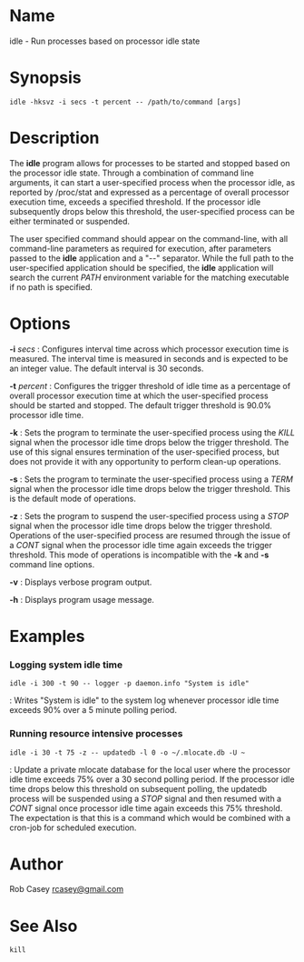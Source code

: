 # Name

idle - Run processes based on processor idle state

# Synopsis

    idle -hksvz -i secs -t percent -- /path/to/command [args]

# Description

The **idle** program allows for processes to be started and stopped based on the processor idle state. Through a combination of command line arguments, it can start a user-specified process when the processor idle, as reported by /proc/stat and expressed as a percentage of overall processor execution time, exceeds a specified threshold. If the processor idle subsequently drops below this threshold, the user-specified process can be either terminated or suspended.

The user specified command should appear on the command-line, with all command-line parameters as required for execution, after parameters passed to the **idle** application and a "--" separator. While the full path to the user-specified application should be specified, the **idle** application will search the current *PATH* environment variable for the matching executable if no path is specified.

# Options

**-i** *secs*
:   Configures interval time across which processor execution time is measured. The interval time is measured in seconds and is expected to be an integer value. The default interval is 30 seconds.

**-t** *percent*
:   Configures the trigger threshold of idle time as a percentage of overall processor execution time at which the user-specified process should be started and stopped. The default trigger threshold is 90.0% processor idle time.

**-k**
:   Sets the program to terminate the user-specified process using the *KILL* signal when the processor idle time drops below the trigger threshold. The use of this signal ensures termination of the user-specified process, but does not provide it with any opportunity to perform clean-up operations. 

**-s**
:   Sets the program to terminate the user-specified process using a *TERM* signal when the processor idle time drops below the trigger threshold. This is the default mode of operations. 

**-z**
:   Sets the program to suspend the user-specified process using a *STOP* signal when the processor idle time drops below the trigger threshold. Operations of the user-specified process are resumed through the issue of a *CONT* signal when the processor idle time again exceeds the trigger threshold. This mode of operations is incompatible with the **-k** and **-s** command line options.

**-v**
:   Displays verbose program output.

**-h**
:   Displays program usage message.

# Examples

### Logging system idle time

    idle -i 300 -t 90 -- logger -p daemon.info "System is idle"

:   Writes "System is idle" to the system log whenever processor idle time exceeds 90% over a 5 minute polling period.

### Running resource intensive processes

    idle -i 30 -t 75 -z -- updatedb -l 0 -o ~/.mlocate.db -U ~
    
:   Update a private mlocate database for the local user where the processor idle time exceeds 75% over a 30 second polling period. If the processor idle time drops below this threshold on subsequent polling, the updatedb process will be suspended using a *STOP* signal and then resumed with a *CONT* signal once processor idle time again exceeds this 75% threshold. The expectation is that this is a command which would be combined with a cron-job for scheduled execution.

# Author

Rob Casey <rcasey@gmail.com>

# See Also

    kill
